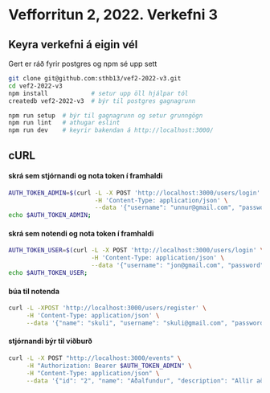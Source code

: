 # Vefforritun 2, 2022. Verkefni 3

## Keyra verkefni á eigin vél

Gert er ráð fyrir postgres og npm sé upp sett

```bash
git clone git@github.com:sthb13/vef2-2022-v3.git
cd vef2-2022-v3
npm install            # setur upp öll hjálpar tól
createdb vef2-2022-v3  # býr til postgres gagnagrunn

npm run setup  # býr til gagnagrunn og setur grunngögn 
npm run lint   # athugar eslint
npm run dev    # keyrir bakendan á http://localhost:3000/
```

## cURL

#### skrá sem stjórnandi og nota token í framhaldi
```bash
AUTH_TOKEN_ADMIN=$(curl -L -X POST 'http://localhost:3000/users/login' \
                        -H 'Content-Type: application/json' \
                        --data '{"username": "unnur@gmail.com", "password": "1234"}' | jq -r ".token")
echo $AUTH_TOKEN_ADMIN;
```
#### skrá sem notendi og nota token í framhaldi
```bash
AUTH_TOKEN_USER=$(curl -L -X POST 'http://localhost:3000/users/login' \
                       -H 'Content-Type: application/json' \
                       --data '{"username": "jon@gmail.com", "password": "test"}' | jq -r ".token")
echo $AUTH_TOKEN_USER;
```
#### búa til notenda
```bash
curl -L -XPOST 'http://localhost:3000/users/register' \
     -H 'Content-Type: application/json' \
     --data '{"name": "skuli", "username": "skuli@gmail.com", "password": "qwerty"}' 
```

#### stjórnandi býr til viðburð
```bash
curl -L -X POST "http://localhost:3000/events" \
     -H "Authorization: Bearer $AUTH_TOKEN_ADMIN" \
     -H "Content-Type: application/json" \
     --data '{"id": "2", "name": "Aðalfundur", "description": "Allir að mæta!"}' 
```
